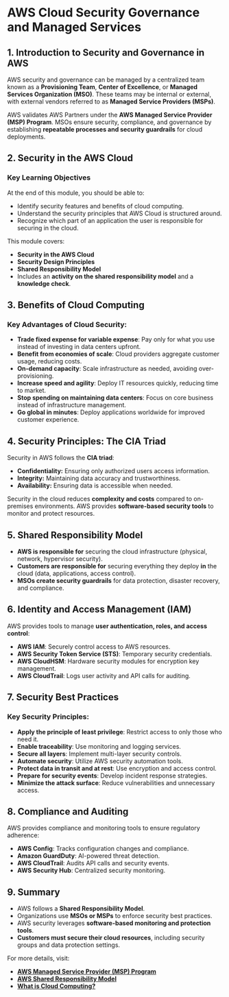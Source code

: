 # AWS Cloud Security Governance and Managed Services

## 1. Introduction to Security and Governance in AWS
AWS security and governance can be managed by a centralized team known as a **Provisioning Team**, **Center of Excellence**, or **Managed Services Organization (MSO)**. These teams may be internal or external, with external vendors referred to as **Managed Service Providers (MSPs)**.

AWS validates AWS Partners under the **AWS Managed Service Provider (MSP) Program**. MSOs ensure security, compliance, and governance by establishing **repeatable processes and security guardrails** for cloud deployments.

## 2. Security in the AWS Cloud
### **Key Learning Objectives**
At the end of this module, you should be able to:
- Identify security features and benefits of cloud computing.
- Understand the security principles that AWS Cloud is structured around.
- Recognize which part of an application the user is responsible for securing in the cloud.

This module covers:
- **Security in the AWS Cloud**
- **Security Design Principles**
- **Shared Responsibility Model**
- Includes an **activity on the shared responsibility model** and a **knowledge check**.

## 3. Benefits of Cloud Computing
### **Key Advantages of Cloud Security:**
- **Trade fixed expense for variable expense**: Pay only for what you use instead of investing in data centers upfront.
- **Benefit from economies of scale**: Cloud providers aggregate customer usage, reducing costs.
- **On-demand capacity**: Scale infrastructure as needed, avoiding over-provisioning.
- **Increase speed and agility**: Deploy IT resources quickly, reducing time to market.
- **Stop spending on maintaining data centers**: Focus on core business instead of infrastructure management.
- **Go global in minutes**: Deploy applications worldwide for improved customer experience.

## 4. Security Principles: The CIA Triad
Security in AWS follows the **CIA triad**:
- **Confidentiality:** Ensuring only authorized users access information.
- **Integrity:** Maintaining data accuracy and trustworthiness.
- **Availability:** Ensuring data is accessible when needed.

Security in the cloud reduces **complexity and costs** compared to on-premises environments. AWS provides **software-based security tools** to monitor and protect resources.

## 5. Shared Responsibility Model
- **AWS is responsible for** securing the cloud infrastructure (physical, network, hypervisor security).
- **Customers are responsible for** securing everything they deploy **in** the cloud (data, applications, access control).
- **MSOs create security guardrails** for data protection, disaster recovery, and compliance.

## 6. Identity and Access Management (IAM)
AWS provides tools to manage **user authentication, roles, and access control**:
- **AWS IAM**: Securely control access to AWS resources.
- **AWS Security Token Service (STS)**: Temporary security credentials.
- **AWS CloudHSM**: Hardware security modules for encryption key management.
- **AWS CloudTrail**: Logs user activity and API calls for auditing.

## 7. Security Best Practices
### **Key Security Principles:**
- **Apply the principle of least privilege**: Restrict access to only those who need it.
- **Enable traceability**: Use monitoring and logging services.
- **Secure all layers**: Implement multi-layer security controls.
- **Automate security**: Utilize AWS security automation tools.
- **Protect data in transit and at rest**: Use encryption and access control.
- **Prepare for security events**: Develop incident response strategies.
- **Minimize the attack surface**: Reduce vulnerabilities and unnecessary access.

## 8. Compliance and Auditing
AWS provides compliance and monitoring tools to ensure regulatory adherence:
- **AWS Config**: Tracks configuration changes and compliance.
- **Amazon GuardDuty**: AI-powered threat detection.
- **AWS CloudTrail**: Audits API calls and security events.
- **AWS Security Hub**: Centralized security monitoring.

## 9. Summary
- AWS follows a **Shared Responsibility Model**.
- Organizations use **MSOs or MSPs** to enforce security best practices.
- AWS security leverages **software-based monitoring and protection tools**.
- **Customers must secure their cloud resources**, including security groups and data protection settings.

For more details, visit:
- **[AWS Managed Service Provider (MSP) Program](https://aws.amazon.com/partners/programs/msp/)**
- **[AWS Shared Responsibility Model](https://aws.amazon.com/compliance/shared-responsibility-model/)**
- **[What is Cloud Computing?](https://aws.amazon.com/what-is-cloud-computing/)**

